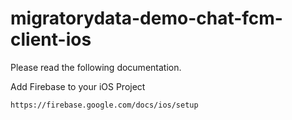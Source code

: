 
# migratorydata-demo-chat-fcm-client-ios

Please read the following documentation.

Add Firebase to your iOS Project

	https://firebase.google.com/docs/ios/setup



